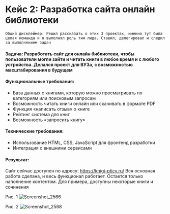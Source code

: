 # Кейс 2: Разработка сайта онлайн библиотеки
    Общий дисклеймер: Решил рассказать о этих 3 проектах, именно тут была целая команда и я выполнял роль тим лида. Ставил, делегировал и следил за выполнением задач
#### Задача: Разработать сайт для онлайн библиотеки, чтобы пользователи могли зайти и читать книги в любое время и с любого устройства. Делался проект для ВУЗа, с возможностью масштабирования в будущем
#### Функциональные требования:
*	База данных с книгами, которую можно просматривать по категориям или поисковым запросам
*	Возможность читать книги онлайн или скачивать в формате PDF
*	Функция «написать отзыв» о книге
*	Рейтинг система для книг
*	Возможность «запросить книгу»
#### Технические требования:
*	Использование HTML, CSS, JavaScript для фронтенд разработки
*	Интеграция с внешними сервисами
#### Результат:
Cайт сейчас доступен по адресу: https://knigi-pticy.ru/
Вся основная работа сделана, и весь функционал работает. Остается только наполнение контентом. Для примера, доступны некоторые книги и сочинения

Рис. 1
![Screenshot_2566](https://user-images.githubusercontent.com/106706007/217263632-22d0774f-d85d-48f0-b9a9-cebaaefda1a0.png)

Рис. 2
![Screenshot_2568](https://user-images.githubusercontent.com/106706007/217263663-1edfb1a6-6ed8-47ab-8d5d-c6637e42ec0a.png)
